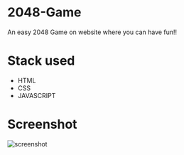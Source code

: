 # 2048-Game
An easy 2048 Game on website where you can have fun!!
# Stack used
- HTML
- CSS
- JAVASCRIPT
# Screenshot
![screenshot](https://github.com/sidshehria/2048-Game/assets/83392744/a39a5855-0aac-4629-8a39-8bb3283d5164)
